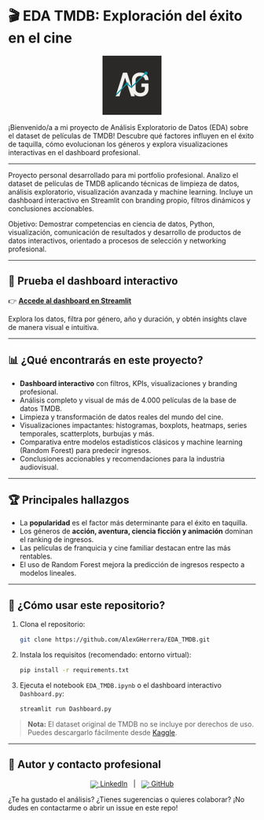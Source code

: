 # 🎬 EDA TMDB: Exploración del éxito en el cine

<p align="center">
  <img src="logo_ag.png" alt="Logo AG" width="120"/>
</p>

¡Bienvenido/a a mi proyecto de Análisis Exploratorio de Datos (EDA) sobre el dataset de películas de TMDB!
Descubre qué factores influyen en el éxito de taquilla, cómo evolucionan los géneros y explora visualizaciones interactivas en el dashboard profesional.

---

Proyecto personal desarrollado para mi portfolio profesional. Analizo el dataset de películas de TMDB aplicando técnicas de limpieza de datos, análisis exploratorio, visualización avanzada y machine learning. Incluye un dashboard interactivo en Streamlit con branding propio, filtros dinámicos y conclusiones accionables.

Objetivo: Demostrar competencias en ciencia de datos, Python, visualización, comunicación de resultados y desarrollo de productos de datos interactivos, orientado a procesos de selección y networking profesional.

---

## 🚀 Prueba el dashboard interactivo

👉 **[Accede al dashboard en Streamlit](https://eda-mtmdb-dashboard-alexgherrera.streamlit.app)**

Explora los datos, filtra por género, año y duración, y obtén insights clave de manera visual e intuitiva.

---

## 📊 ¿Qué encontrarás en este proyecto?

- **Dashboard interactivo** con filtros, KPIs, visualizaciones y branding profesional.
- Análisis completo y visual de más de 4.000 películas de la base de datos TMDB.
- Limpieza y transformación de datos reales del mundo del cine.
- Visualizaciones impactantes: histogramas, boxplots, heatmaps, series temporales, scatterplots, burbujas y más.
- Comparativa entre modelos estadísticos clásicos y machine learning (Random Forest) para predecir ingresos.
- Conclusiones accionables y recomendaciones para la industria audiovisual.

---

## 🏆 Principales hallazgos

- La **popularidad** es el factor más determinante para el éxito en taquilla.
- Los géneros de **acción, aventura, ciencia ficción y animación** dominan el ranking de ingresos.
- Las películas de franquicia y cine familiar destacan entre las más rentables.
- El uso de Random Forest mejora la predicción de ingresos respecto a modelos lineales.

---

## 📁 ¿Cómo usar este repositorio?

1. Clona el repositorio:
   ```bash
   git clone https://github.com/AlexGHerrera/EDA_TMDB.git
   ```
2. Instala los requisitos (recomendado: entorno virtual):
   ```bash
   pip install -r requirements.txt
   ```
3. Ejecuta el notebook `EDA_TMDB.ipynb` o el dashboard interactivo `Dashboard.py`:
   ```bash
   streamlit run Dashboard.py
   ```

> **Nota:** El dataset original de TMDB no se incluye por derechos de uso. Puedes descargarlo fácilmente desde [Kaggle](https://www.kaggle.com/datasets/tmdb/tmdb-movie-metadata).

---

## 👤 Autor y contacto profesional

<p align="center">
  <a href="https://www.linkedin.com/in/alejandro-guerra-herrera-a86053115/" target="_blank"><img src="https://cdn.jsdelivr.net/gh/devicons/devicon/icons/linkedin/linkedin-original.svg" width="28" style="vertical-align:middle"/> LinkedIn</a> &nbsp; | &nbsp;
  <a href="https://github.com/AlexGHerrera" target="_blank"><img src="https://cdn.jsdelivr.net/gh/devicons/devicon/icons/github/github-original.svg" width="28" style="vertical-align:middle"/> GitHub</a>
</p>

¿Te ha gustado el análisis? ¿Tienes sugerencias o quieres colaborar?
¡No dudes en contactarme o abrir un issue en este repo!
